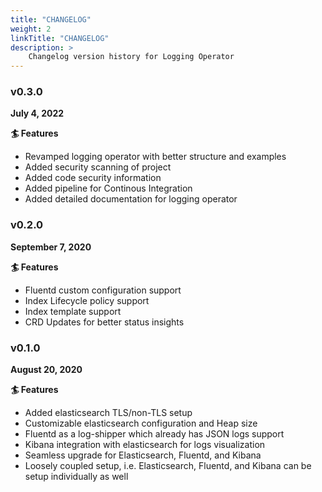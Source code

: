 ```yaml
---
title: "CHANGELOG"
weight: 2
linkTitle: "CHANGELOG"
description: >
    Changelog version history for Logging Operator
---
```


### v0.3.0

**July 4, 2022**

**🏄 Features**

- Revamped logging operator with better structure and examples
- Added security scanning of project
- Added code security information
- Added pipeline for Continous Integration
- Added detailed documentation for logging operator

### v0.2.0

**September 7, 2020**

**🏄 Features**

- Fluentd custom configuration support 
- Index Lifecycle policy support 
- Index template support 
- CRD Updates for better status insights

### v0.1.0

**August 20, 2020**

**🏄 Features**

- Added elasticsearch TLS/non-TLS setup 
- Customizable elasticsearch configuration and Heap size 
- Fluentd as a log-shipper which already has JSON logs support 
- Kibana integration with elasticsearch for logs visualization 
- Seamless upgrade for Elasticsearch, Fluentd, and Kibana 
- Loosely coupled setup, i.e. Elasticsearch, Fluentd, and Kibana can be setup individually as well

